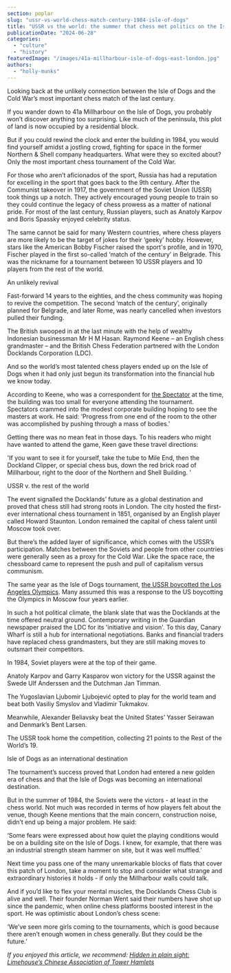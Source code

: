 ```yaml
---
section: poplar
slug: "ussr-vs-world-chess-match-century-1984-isle-of-dogs"
title: "USSR vs the world: the summer that chess met politics on the Isle of Dogs in 1984"
publicationDate: "2024-06-28"
categories: 
  - "culture"
  - "history"
featuredImage: "/images/41a-millharbour-isle-of-dogs-east-london.jpg"
authors: 
  - "holly-munks"
---
```


Looking back at the unlikely connection between the Isle of Dogs and the Cold War’s most important chess match of the last century.

If you wander down to 41a Millharbour on the Isle of Dogs, you probably won’t discover anything too surprising. Like much of the peninsula, this plot of land is now occupied by a residential block. 

But if you could rewind the clock and enter the building in 1984, you would find yourself amidst a jostling crowd, fighting for space in the former Northern & Shell company headquarters. What were they so excited about? Only the most important chess tournament of the Cold War. 

For those who aren’t aficionados of the sport, Russia has had a reputation for excelling in the sport that goes back to the 9th century. After the Communist takeover in 1917, the government of the Soviet Union (USSR) took things up a notch. They actively encouraged young people to train so they could continue the legacy of chess prowess as a matter of national pride. For most of the last century, Russian players, such as Anatoly Karpov and Boris Spassky enjoyed celebrity status. 

The same cannot be said for many Western countries, where chess players are more likely to be the target of jokes for their ‘geeky’ hobby. However, stars like the American Bobby Fischer raised the sport's profile, and in 1970, Fischer played in the first so-called ‘match of the century’ in Belgrade. This was the nickname for a tournament between 10 USSR players and 10 players from the rest of the world. 

An unlikely revival

Fast-forward 14 years to the eighties, and the chess community was hoping to revive the competition. The second ‘match of the century’, originally planned for Belgrade, and later Rome, was nearly cancelled when investors pulled their funding. 

The British swooped in at the last minute with the help of wealthy Indonesian businessman Mr H M Hasan. Raymond Keene – an English chess grandmaster – and the British Chess Federation partnered with the London Docklands Corporation (LDC). 

And so the world’s most talented chess players ended up on the Isle of Dogs when it had only just begun its transformation into the financial hub we know today. 

According to Keene, who was a correspondent for [the Spectator](https://archive.spectator.co.uk/article/30th-june-1984/41/chess) at the time, the building was too small for everyone attending the tournament. Spectators crammed into the modest corporate building hoping to see the masters at work. He said: ‘Progress from one end of the room to the other was accomplished by pushing through a mass of bodies.’

Getting there was no mean feat in those days. To his readers who might have wanted to attend the game, Keen gave these travel directions:

'If you want to see it for yourself, take the tube to Mile End, then the Dockland Clipper, or special chess bus, down the red brick road of Millharbour, right to the door of the Northern and Shell Building. '

USSR v. the rest of the world

The event signalled the Docklands’ future as a global destination and proved that chess still had strong roots in London. The city hosted the first-ever international chess tournament in 1851, organised by an English player called Howard Staunton. London remained the capital of chess talent until Moscow took over. 

But there’s the added layer of significance, which comes with the USSR’s participation. Matches between the Soviets and people from other countries were generally seen as a proxy for the Cold War. Like the space race, the chessboard came to represent the push and pull of capitalism versus communism. 

The same year as the Isle of Dogs tournament, [the USSR boycotted the Los Angeles Olympics](https://www.theguardian.com/sport/2019/may/09/russians-cite-threats-for-olympic-games-boycott-archive-1984). Many assumed this was a response to the US boycotting the Olympics in Moscow four years earlier. 

In such a hot political climate, the blank slate that was the Docklands at the time offered neutral ground. Contemporary writing in the Guardian newspaper praised the LDC for its 'initiative and vision'. To this day, Canary Wharf is still a hub for international negotiations. Banks and financial traders have replaced chess grandmasters, but they are still making moves to outsmart their competitors. 

In 1984, Soviet players were at the top of their game.

Anatoly Karpov and Garry Kasparov won victory for the USSR against the Swede Ulf Anderssen and the Dutchman Jan Timman.

The Yugoslavian Ljubomir Ljubojević opted to play for the world team and beat both Vasiliy Smyslov and Vladimir Tukmakov.

Meanwhile, Alexander Beliavsky beat the United States’ Yasser Seirawan and Denmark’s Bent Larsen.

The USSR took home the competition, collecting 21 points to the Rest of the World’s 19. 

Isle of Dogs as an international destination

The tournament’s success proved that London had entered a new golden era of chess and that the Isle of Dogs was becoming an international destination. 

But in the summer of 1984, the Soviets were the victors - at least in the chess world. Not much was recorded in terms of how players felt about the venue, though Keene mentions that the main concern, construction noise, didn’t end up being a major problem. He said:

‘Some fears were expressed about how quiet the playing conditions would be on a building site on the Isle of Dogs. I knew, for example, that there was an industrial strength steam hammer on site, but it was well muffled.’ 

Next time you pass one of the many unremarkable blocks of flats that cover this patch of London, take a moment to stop and consider what strange and extraordinary histories it holds - if only the Millharbour walls could talk.

And if you’d like to flex your mental muscles, the Docklands Chess Club is alive and well. Their founder Norman Went said their numbers have shot up since the pandemic, when online chess platforms boosted interest in the sport. He was optimistic about London’s chess scene: 

‘We’ve seen more girls coming to the tournaments, which is good because there aren’t enough women in chess generally. But they could be the future.’ 

_If you enjoyed this article, we recommend:_ [_Hidden in plain sight: Limehouse’s Chinese Association of Tower Hamlets_](https://poplarlondon.co.uk/chinese-association-tower-hamlets-keeping-culture-alive/)
